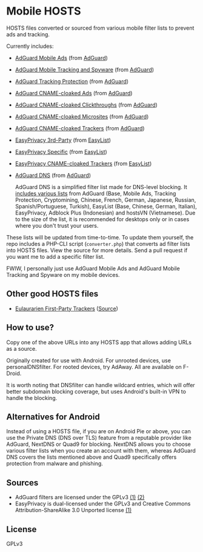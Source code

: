 # Mobile HOSTS

HOSTS files converted or sourced from various mobile filter lists to prevent ads and tracking.

Currently includes:

- [AdGuard Mobile Ads](https://raw.githubusercontent.com/r-a-y/mobile-hosts/master/AdguardMobileAds.txt) (from [AdGuard](https://github.com/AdguardTeam/FiltersRegistry/blob/master/filters/filter_11_Mobile/filter.txt))
- [AdGuard Mobile Tracking and Spyware](https://raw.githubusercontent.com/r-a-y/mobile-hosts/master/AdguardMobileSpyware.txt) (from [AdGuard](https://github.com/AdguardTeam/AdguardFilters/blob/master/SpywareFilter/sections/mobile.txt))
- [AdGuard Tracking Protection](https://raw.githubusercontent.com/r-a-y/mobile-hosts/master/AdguardTracking.txt) (from [AdGuard](https://github.com/AdguardTeam/FiltersRegistry/blob/master/filters/filter_3_Spyware/filter.txt))
- [AdGuard CNAME-cloaked Ads](https://raw.githubusercontent.com/r-a-y/mobile-hosts/master/AdguardCNAMEAds.txt) (from [AdGuard](https://github.com/AdguardTeam/cname-trackers/blob/master/data/combined_disguised_ads.txt))
- [AdGuard CNAME-cloaked Clickthroughs](https://raw.githubusercontent.com/r-a-y/mobile-hosts/master/AdguardCNAMEClickthroughs.txt) (from [AdGuard](https://github.com/AdguardTeam/cname-trackers/blob/master/data/combined_disguised_clickthroughs.txt))
- [AdGuard CNAME-cloaked Microsites](https://raw.githubusercontent.com/r-a-y/mobile-hosts/master/AdguardCNAMEMicrosites.txt) (from [AdGuard](https://github.com/AdguardTeam/cname-trackers/blob/master/data/combined_disguised_microsites.txt))
- [AdGuard CNAME-cloaked Trackers](https://raw.githubusercontent.com/r-a-y/mobile-hosts/master/AdguardCNAME.txt) (from [AdGuard](https://github.com/AdguardTeam/cname-trackers/blob/master/data/combined_disguised_trackers.txt))
- [EasyPrivacy 3rd-Party](https://raw.githubusercontent.com/r-a-y/mobile-hosts/master/EasyPrivacy3rdParty.txt) (from [EasyList](https://github.com/easylist/easylist/blob/master/easyprivacy/easyprivacy_thirdparty.txt))
- [EasyPrivacy Specific](https://raw.githubusercontent.com/r-a-y/mobile-hosts/master/EasyPrivacySpecific.txt) (from [EasyList](https://github.com/easylist/easylist/blob/master/easyprivacy/easyprivacy_specific.txt))
- [EasyPrivacy CNAME-cloaked Trackers](https://raw.githubusercontent.com/r-a-y/mobile-hosts/master/EasyPrivacyCNAME.txt) (from [EasyList](https://github.com/easylist/easylist/blob/master/easyprivacy/easyprivacy_specific_cname.txt))
- [AdGuard DNS](https://raw.githubusercontent.com/r-a-y/mobile-hosts/master/AdguardDNS.txt) (from [AdGuard](https://adguardteam.github.io/AdGuardSDNSFilter/Filters/filter.txt))

    AdGuard DNS is a simplified filter list made for DNS-level blocking. It [includes various lists](https://github.com/AdguardTeam/AdGuardSDNSFilter/blob/master/configuration.json) from AdGuard (Base, Mobile Ads, Tracking Protection, Cryptomining, Chinese, French, German, Japanese, Russian, Spanish/Portuguese, Turkish), EasyList (Base, Chinese, German, Italian), EasyPrivacy, Adblock Plus (Indonesian) and hostsVN (Vietnamese). Due to the size of the list, it is recommended for desktops only or in cases where you don't trust your users.

These lists will be updated from time-to-time. To update them yourself, the repo includes a PHP-CLI script (`converter.php`) that converts ad filter lists into HOSTS files. View the source for more details. Send a pull request if you want me to add a specific filter list.

FWIW, I personally just use AdGuard Mobile Ads and AdGuard Mobile Tracking and Spyware on my mobile devices.

## Other good HOSTS files

- [Eulaurarien First-Party Trackers](https://hostfiles.frogeye.fr/firstparty-trackers-hosts.txt) ([Source](https://git.frogeye.fr/geoffrey/eulaurarien/))

## How to use?

Copy one of the above URLs into any HOSTS app that allows adding URLs as a source.

Originally created for use with Android. For unrooted devices, use personalDNSfilter. For rooted devices, try AdAway. All are available on F-Droid.

It is worth noting that DNSfilter can handle wildcard entries, which will offer better subdomain blocking coverage, but uses Android's built-in VPN to handle the blocking.

## Alternatives for Android

Instead of using a HOSTS file, if you are on Android Pie or above, you can use the Private DNS (DNS over TLS) feature from a reputable provider like AdGuard, NextDNS or Quad9 for blocking. NextDNS allows you to choose various filter lists when you create an account with them, whereas AdGuard DNS covers the lists mentioned above and Quad9 specifically offers protection from malware and phishing.

## Sources

- AdGuard filters are licensed under the GPLv3 [(1)](https://github.com/AdguardTeam/AdguardFilters/blob/master/LICENSE) [(2)](https://github.com/AdguardTeam/AdGuardSDNSFilter/blob/master/LICENSE)
- EasyPrivacy is dual-licensed under the GPLv3 and Creative Commons Attribution-ShareAlike 3.0 Unported license [(1)](https://easylist.to/pages/licence.html)

## License

GPLv3
